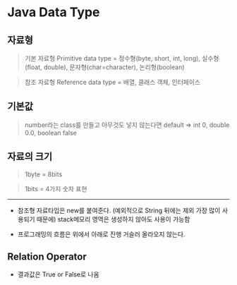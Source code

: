 Java Data Type
==================

자료형
--------------------
>기본 자료형 Primitive data type
= 정수형(byte, short, int, long), 실수형(float, double), 문자형(char=character), 논리형(boolean)

>참조 자료형 Reference data type
= 배열, 클래스 객체, 인터페이스


기본값
------------------------------
>number라는 class를 만들고 아무것도 넣지 않는다면
default => int 0, double 0.0, boolean false

자료의 크기
-----------------------------

>1byte = 8bits 

>1bits = 4가지 숫자 표현

***

+ 참조형 자료타입은 new를 붙여준다. (예외적으로 String 뒤에는 제외 가장 많이 사용되기 때문에)
stack메모리 영역은 생성하지 않아도 사용이 가능함

+ 프로그래밍의 흐름은 위에서 아래로 진행 거슬러 올라오지 않는다.


Relation Operator
--------------------------------

+ 결과값은 True or False로 나옴
